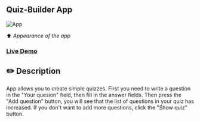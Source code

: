 ## Quiz-Builder App

![App](http://g.recordit.co/LiDFGLn3LO.gif)


⬆️ <i>Appearance of the app</i>

### [Live Demo](https://motyabolt.github.io/Quiz-Builder-App/)

## ✏️ Description

App allows you to create simple quizzes.
First you need to write a question in the "Your quesion" field, then fill in the answer fields. Then press the "Add question" button, you will see that the list of questions in your quiz has increased. If you don't want to add more questions, click the "Show quiz" button.
